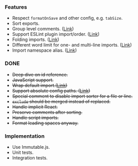 ### Features

- Respect `formatOnSave` and other config, e.g. `tabSize`.
- Sort exports.
- Group level comments. ([Link](https://github.com/SoominHan/import-sorter/issues/46))
- Support ESLint plugin import/order. ([Link](https://github.com/SoominHan/import-sorter/issues/43))
- Folding imports. ([Link](https://github.com/SoominHan/import-sorter/pull/38))
- Different word limit for one- and multi-line imports. ([Link](https://github.com/SoominHan/import-sorter/issues/31))
- Import namespace alias. ([Link](https://github.com/SoominHan/import-sorter/issues/29))

### DONE

- ~~Deep dive on id reference.~~
- ~~JavaScript support.~~
- ~~Wrap default import.([Link](https://github.com/SoominHan/import-sorter/issues/23))~~
- ~~Support absolute config paths. ([Link](https://github.com/SoominHan/import-sorter/issues/26))~~
- ~~Special comment to disable import sorter for a file or line.~~
- ~~`exclude` should be merged instead of replaced.~~
- ~~Handle implicit React.~~
- ~~Preserve comments after sorting.~~
- ~~Handle script imports.~~
- ~~Format leading spaces anyway.~~

### Implementation

- Use Immutable.js.
- Unit tests.
- Integration tests.
